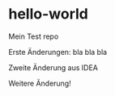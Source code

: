 # hello-world
Mein Test repo

Erste Änderungen: bla bla bla


Zweite Änderung aus IDEA

Weitere Änderung!
